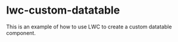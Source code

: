 # lwc-custom-datatable

This is an example of how to use LWC to create a custom datatable component.
